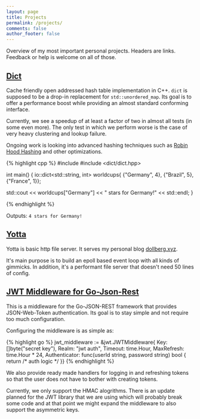 ```yaml
---
layout: page
title: Projects
permalink: /projects/
comments: false
author_footer: false
---
```


Overview of my most important personal projects. Headers are links. Feedback or help is welcome on all of those.

## [Dict](https://github.com/stephandollberg/dict)

Cache friendly open addressed hash table implementation in C++. `dict` is supposed to be a drop-in replacement for `std::unordered_map`. Its goal is to offer a performance boost while providing an almost standard conforming interface.

Currently, we see a speedup of at least a factor of two in almost all tests (in some even more). The only test in which we perform worse is the case of very heavy clustering and lookup failure.

Ongoing work is looking into advanced hashing techniques such as [Robin Hood Hashing](http://www.sebastiansylvan.com/post/robin-hood-hashing-should-be-your-default-hash-table-implementation/) and other optimizations.

{% highlight cpp %}
#include <iostream>
#include <dict/dict.hpp>

int main() {
  io::dict<std::string, int> worldcups{ {"Germany", 4},
                                        {"Brazil", 5},
                                        {"France", 1}};

  std::cout << worldcups["Germany"] << " stars for Germany!" << std::endl;
}

{% endhighlight %}

Outputs: `4 stars for Germany!`

## [Yotta](https://github.com/StephanDollberg/yotta)

Yotta is basic http file server. It serves my personal blog [dollberg.xyz](https://dollberg.xyz).

It's main purpose is to build an epoll based event loop with all kinds of gimmicks. In addition, it's a performant file server that doesn't need 50 lines of config.

## [JWT Middleware for Go-Json-Rest](https://github.com/StephanDollberg/go-json-rest-middleware-jwt)

This is a middleware for the Go-JSON-REST framework that provides JSON-Web-Token  authentication. Its goal is to stay simple and not require too much configuration.

Configuring the middleware is as simple as:

{% highlight go %}
jwt_middleware := &jwt.JWTMiddleware{
    Key:        []byte("secret key"),
    Realm:      "jwt auth",
    Timeout:    time.Hour,
    MaxRefresh: time.Hour * 24,
    Authenticator: func(userId string, password string) bool {
        return /* auth logic */
    }}
{% endhighlight %}

We also provide ready made handlers for logging in and refreshing tokens so that the user does not have to bother with creating tokens.

Currently, we only support the HMAC alogrithms. There is an update planned for the JWT library that we are using which will probably break some code and at that point we might expand the middleware to also support the asymmetric keys.

